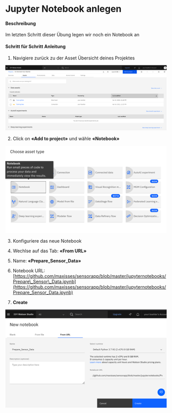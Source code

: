 # Jupyter Notebook anlegen

#### Beschreibung

Im letzten Schritt dieser Übung legen wir noch ein Notebook an

#### Schritt für Schritt Anleitung

1. Navigiere zurück zu der Asset Übersicht deines Projektes

![](../../../../.gitbook/assets/image%20%28104%29.png)

2. Click on **«Add to project»** und wähle **«Notebook»** 

![](../../../../.gitbook/assets/image%20%28116%29.png)

3. Konfiguriere das neue Notebook

1. Wechlse auf das Tab: **«From URL»**
2. Name: **«Prepare\_Sensor\_Data»**
3. Notebook URL: [https://github.com/maxisses/sensorapp/blob/master/jupyternotebooks/Prepare\_Sensor\_Data.ipynb](https://github.com/maxisses/sensorapp/blob/master/jupyternotebooks/Prepare_Sensor_Data.ipynb)
4. **Create**

![](../../../../.gitbook/assets/image%20%28114%29.png)









